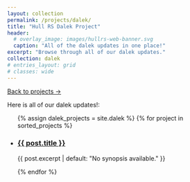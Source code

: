 ```yaml
---
layout: collection
permalink: /projects/dalek/
title: "Hull RS Dalek Project"
header:
  # overlay_image: images/hullrs-web-banner.svg
  caption: "All of the dalek updates in one place!"
excerpt: "Browse through all of our dalek updates."
collection: dalek
# entries_layout: grid
# classes: wide
---
```


<!-- Button to go back to main projects page -->
<a href="/projects/" class="back-to-projects-btn">Back to projects →</a>

Here is all of our dalek updates!:

<ul class="dalek">
  {% assign dalek_projects = site.dalek %}
  {% for project in sorted_projects %}
    <li class="dalek-post">
      <h3><a href="{{ post.url }}">{{ post.title }}</a></h3>
      <p>{{ post.excerpt | default: "No synopsis available." }}</p>
    </li>
  {% endfor %}
</ul>
